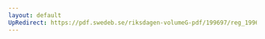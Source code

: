 ```yaml
---
layout: default
UpRedirect: https://pdf.swedeb.se/riksdagen-volumeG-pdf/199697/reg_199697/reg_199697_0211.pdf
---
```

